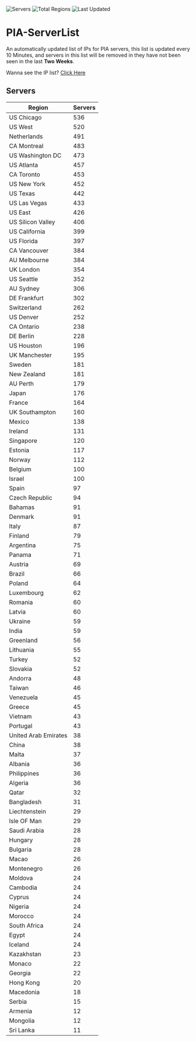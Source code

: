 ![Servers](https://img.shields.io/badge/Servers-14,174-darkgreen)
![Total Regions](https://img.shields.io/badge/Total_Regions-97-darkgreen)
![Last Updated](https://img.shields.io/badge/Last_Updated-December_18_2024_15:01_EST-darkgreen)

# PIA-ServerList
An automatically updated list of IPs for PIA servers, this list is updated every 10 Minutes, and servers in this list will be removed in they have not been seen in the last **Two Weeks**.

Wanna see the IP list? [Click Here](./servers.json)

## Servers
| Region               | Servers |
|----------------------|---------|
| US Chicago | 536 |
| US West | 520 |
| Netherlands | 491 |
| CA Montreal | 483 |
| US Washington DC | 473 |
| US Atlanta | 457 |
| CA Toronto | 453 |
| US New York | 452 |
| US Texas | 442 |
| US Las Vegas | 433 |
| US East | 426 |
| US Silicon Valley | 406 |
| US California | 399 |
| US Florida | 397 |
| CA Vancouver | 384 |
| AU Melbourne | 384 |
| UK London | 354 |
| US Seattle | 352 |
| AU Sydney | 306 |
| DE Frankfurt | 302 |
| Switzerland | 262 |
| US Denver | 252 |
| CA Ontario | 238 |
| DE Berlin | 228 |
| US Houston | 196 |
| UK Manchester | 195 |
| Sweden | 181 |
| New Zealand | 181 |
| AU Perth | 179 |
| Japan | 176 |
| France | 164 |
| UK Southampton | 160 |
| Mexico | 138 |
| Ireland | 131 |
| Singapore | 120 |
| Estonia | 117 |
| Norway | 112 |
| Belgium | 100 |
| Israel | 100 |
| Spain | 97 |
| Czech Republic | 94 |
| Bahamas | 91 |
| Denmark | 91 |
| Italy | 87 |
| Finland | 79 |
| Argentina | 75 |
| Panama | 71 |
| Austria | 69 |
| Brazil | 66 |
| Poland | 64 |
| Luxembourg | 62 |
| Romania | 60 |
| Latvia | 60 |
| Ukraine | 59 |
| India | 59 |
| Greenland | 56 |
| Lithuania | 55 |
| Turkey | 52 |
| Slovakia | 52 |
| Andorra | 48 |
| Taiwan | 46 |
| Venezuela | 45 |
| Greece | 45 |
| Vietnam | 43 |
| Portugal | 43 |
| United Arab Emirates | 38 |
| China | 38 |
| Malta | 37 |
| Albania | 36 |
| Philippines | 36 |
| Algeria | 36 |
| Qatar | 32 |
| Bangladesh | 31 |
| Liechtenstein | 29 |
| Isle OF Man | 29 |
| Saudi Arabia | 28 |
| Hungary | 28 |
| Bulgaria | 28 |
| Macao | 26 |
| Montenegro | 26 |
| Moldova | 24 |
| Cambodia | 24 |
| Cyprus | 24 |
| Nigeria | 24 |
| Morocco | 24 |
| South Africa | 24 |
| Egypt | 24 |
| Iceland | 24 |
| Kazakhstan | 23 |
| Monaco | 22 |
| Georgia | 22 |
| Hong Kong | 20 |
| Macedonia | 18 |
| Serbia | 15 |
| Armenia | 12 |
| Mongolia | 12 |
| Sri Lanka | 11 |
